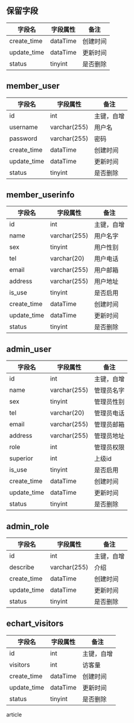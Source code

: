 ## 保留字段

| 字段名      | 字段属性 | 备注     |
| ----------- | -------- | -------- |
| create_time | dataTime | 创建时间 |
| update_time | dataTime | 更新时间 |
| status      | tinyint  | 是否删除 |

## member_user

| 字段名   | 字段属性 | 备注 |
| -------- | -------- | ---- |
| id       | int | 主键，自增 |
| username | varchar(255) | 用户名 |
| password | varchar(255) | 密码 |
| create_time | dataTime | 创建时间 |
| update_time | dataTime | 更新时间 |
| status      | tinyint  | 是否删除 |

## member_userinfo

| 字段名  | 字段属性 | 备注 |
| ------- | -------- | ---- |
| id      | int | 主键，自增 |
| name    | varchar(255) | 用户名字 |
| sex     | tinyint | 用户性别 |
| tel     | varchar(20) | 用户电话 |
| email   | varchar(255) | 用户邮箱 |
| address | varchar(255) | 用户地址 |
| is_use  | tinyint | 是否启用 |
| create_time | dataTime | 创建时间 |
| update_time | dataTime | 更新时间 |
| status      | tinyint  | 是否删除 |

## admin_user

| 字段名 | 字段属性 | 备注 |
| ------ | -------- | ---- |
| id      | int | 主键，自增 |
| name    | varchar(255) | 管理员名字 |
| sex     | tinyint | 管理员性别 |
| tel     | varchar(20) | 管理员电话 |
| email   | varchar(255) | 管理员邮箱 |
| address | varchar(255) | 管理员地址 |
| role      | int| 管理员权限|
| superior | int |上级id|
| is_use  | tinyint | 是否启用 |
| create_time | dataTime | 创建时间 |
| update_time | dataTime | 更新时间 |
| status      | tinyint  | 是否删除 |

## admin_role

| 字段名   | 字段属性     | 备注 |
| -------- | ------------ | ---- |
| id       | int          | 主键，自增 |
| describe | varchar(255) | 介绍 |
| create_time | dataTime | 创建时间 |
| update_time | dataTime | 更新时间 |
| status      | tinyint  | 是否删除 |

## echart_visitors

| 字段名   | 字段属性 | 备注       |
| -------- | -------- | ---------- |
| id       | int      | 主键，自增 |
| visitors | int      | 访客量     |
| create_time | dataTime | 创建时间 |
| update_time | dataTime | 更新时间 |
| status      | tinyint  | 是否删除 |

article